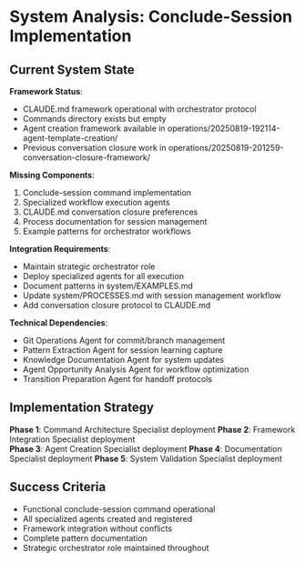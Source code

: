 # System Analysis: Conclude-Session Implementation

## Current System State

**Framework Status**: 
- CLAUDE.md framework operational with orchestrator protocol
- Commands directory exists but empty
- Agent creation framework available in operations/20250819-192114-agent-template-creation/
- Previous conversation closure work in operations/20250819-201259-conversation-closure-framework/

**Missing Components**:
1. Conclude-session command implementation
2. Specialized workflow execution agents
3. CLAUDE.md conversation closure preferences
4. Process documentation for session management
5. Example patterns for orchestrator workflows

**Integration Requirements**:
- Maintain strategic orchestrator role
- Deploy specialized agents for all execution
- Document patterns in system/EXAMPLES.md
- Update system/PROCESSES.md with session management workflow
- Add conversation closure protocol to CLAUDE.md

**Technical Dependencies**:
- Git Operations Agent for commit/branch management
- Pattern Extraction Agent for session learning capture
- Knowledge Documentation Agent for system updates
- Agent Opportunity Analysis Agent for workflow optimization
- Transition Preparation Agent for handoff protocols

## Implementation Strategy

**Phase 1**: Command Architecture Specialist deployment
**Phase 2**: Framework Integration Specialist deployment  
**Phase 3**: Agent Creation Specialist deployment
**Phase 4**: Documentation Specialist deployment
**Phase 5**: System Validation Specialist deployment

## Success Criteria

- Functional conclude-session command operational
- All specialized agents created and registered
- Framework integration without conflicts
- Complete pattern documentation
- Strategic orchestrator role maintained throughout